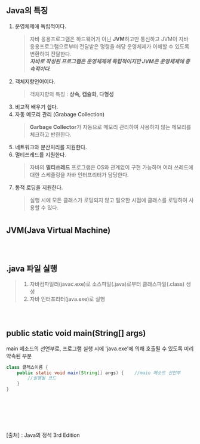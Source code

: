 <!-- ## 1. 자바 (Java Programming Language) -->
## Java의 특징
1. 운영체제에 독립적이다.
    > 자바 응용프로그램은 하드웨어가 아닌 **JVM**하고만 통신하고 JVM이 자바 응용프로그램으로부터 전달받은 명령을 해당 운영체제가 이해할 수 있도록 변환하여 전달한다.  
    **_자바로 작성된 프로그램은 운영체제에 독립적이지만 JVM은 운영체제에 종속적이다._**
2. 객체지향언어이다.
    > 객체지향의 특징 : **상속, 캡슐화, 다형성**
3. 비교적 배우기 쉽다.
4. 자동 메모리 관리 (Grabage Collection)
    > **Garbage Collector**가 자동으로 메모리 관리하여 사용하지 않는 메모리를 체크하고 반한한다.
5. 네트워크와 분산처리를 지원한다.
6. 멀티쓰레드를 지원한다.
    > 자바의 **멀티쓰레드** 프로그램은 OS와 관계없이 구현 가능하며 여러 쓰레드에 대한 스케줄링을 자바 인터프리터가 담당한다.
7. 동적 로딩을 지원한다.
    > 실행 시에 모든 클래스가 로딩되지 않고 필요한 시점에 클래스를 로딩하여 사용할 수 있다. 

#
## JVM(Java Virtual Machine)
<br>  

#
## .java 파일 실행
> 1. 자바컴파일러(javac.exe)로 소스파일(.java)로부터 클래스파일(.class) 생성
> 2. 자바 인터프리터(java.exe)로 실행

<br>

#
## public static void main(String[] args)
main 메소드의 선언부로, 프로그램 실행 시에 'java.exe'에 의해 호출될 수 있도록 미리 약속된 부분
```java
class 클래스이름 {
    public static void main(String[] args) {    //main 메소드 선언부
        //실행될 코드
    }
}
```

<br><br><br>
#
[출처] : Java의 정석 3rd Edition
